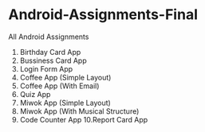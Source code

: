 # Android-Assignments-Final
All Android Assignments

1. Birthday Card App
2. Bussiness Card App
3. Login Form App
4. Coffee App (Simple Layout)
5. Coffee App (With Email)
6. Quiz App
7. Miwok App (Simple Layout)
8. Miwok App (With Musical Structure)
9. Code Counter App
10.Report Card App